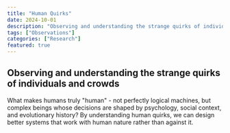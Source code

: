 ```yaml
---
title: "Human Quirks"
date: 2024-10-01
description: "Observing and understanding the strange quirks of individuals and crowds"
tags: ["Observations"]
categories: ["Research"]
featured: true
---
```

## Observing and understanding the strange quirks of individuals and crowds

What makes humans truly "human" - not perfectly logical machines, but complex beings whose decisions are shaped by psychology, social context, and evolutionary history? By understanding human quirks, we can design better systems that work with human nature rather than against it.